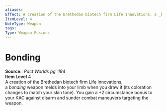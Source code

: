 ```yaml
---
aliases: 
Effect: A creation of the Brethedan biotech firm Life Innovations, a _bonding_ weapon melds into your limb when you draw it (its coloration changes to match your skin tone). You gain a +2 circumstance bonus to your KAC against disarm and sunder combat maneuvers targeting the weapon.
ItemLevel: 4
NoteType: Weapon
tags: 
Type: Weapon Fusions
---
```


# Bonding

**Source**:: _Pact Worlds pg. 194_  
**Item Level** 4  
A creation of the Brethedan biotech firm Life Innovations, a _bonding_ weapon melds into your limb when you draw it (its coloration changes to match your skin tone). You gain a +2 circumstance bonus to your KAC against disarm and sunder combat maneuvers targeting the weapon.
